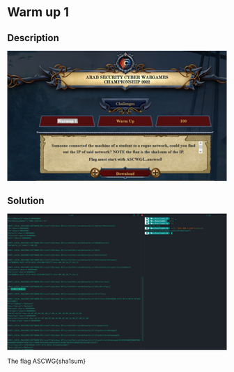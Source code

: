
#  Warm up 1
## Description

![enter image description here](https://raw.githubusercontent.com/vichhika/CTF-Writeup/main/Arab%20Security%20Cyber%20Wargames%202022/Forensic/Warmup%201/Warmup%201.png)

## Solution
![enter image description here](https://raw.githubusercontent.com/vichhika/CTF-Writeup/main/Arab%20Security%20Cyber%20Wargames%202022/Forensic/Warmup%201/Warmup%201%20flag.png)

The flag ASCWG{sha1sum}
